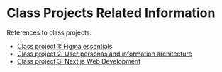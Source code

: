 # Class Projects Related Information

References to class projects:

- [Class project 1: Figma essentials](/class-projects/class-project-1/)
- [Class project 2: User personas and information architecture](/class-projects/class-project-2/)
- [Class project 3: Next.js Web Development](/class-projects/class-project-3/)
